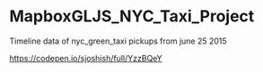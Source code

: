 # MapboxGLJS_NYC_Taxi_Project

Timeline data of nyc_green_taxi pickups from june 25 2015

https://codepen.io/sjoshish/full/YzzBQeY
